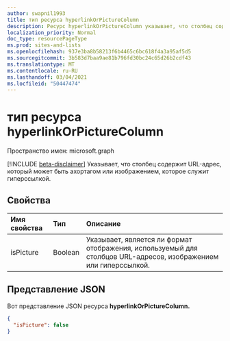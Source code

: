 ```yaml
---
author: swapnil1993
title: тип ресурса hyperlinkOrPictureColumn
description: Ресурс hyperlinkOrPictureColumn указывает, что столбец содержит URL-адрес, который может быть ахортагом или изображением, которое служит гиперссылкой.
localization_priority: Normal
doc_type: resourcePageType
ms.prod: sites-and-lists
ms.openlocfilehash: 937e3ba8b58213f6b4465c6bc618f4a3a95af5d5
ms.sourcegitcommit: 3b583d7baa9ae81b796fd30bc24c65d26b2cdf43
ms.translationtype: MT
ms.contentlocale: ru-RU
ms.lasthandoff: 03/04/2021
ms.locfileid: "50447474"
---
```

# <a name="hyperlinkorpicturecolumn-resource-type"></a>тип ресурса hyperlinkOrPictureColumn

Пространство имен: microsoft.graph

[!INCLUDE [beta-disclaimer](../../includes/beta-disclaimer.md)]
Указывает, что столбец содержит URL-адрес, который может быть ахортагом или изображением, которое служит гиперссылкой.


## <a name="properties"></a>Свойства

| Имя свойства      | Тип               | Описание
|:-------------------|:-------------------|:----------------------------------------------
| isPicture       | Boolean             | Указывает, является ли формат отображения, используемый для столбцов URL-адресов, изображением или гиперссылкой. 


## <a name="json-representation"></a>Представление JSON

Вот представление JSON ресурса **hyperlinkOrPictureColumn.**
<!-- { "blockType": "resource", "@odata.type": "microsoft.graph.hyperlinkOrPictureColumn" } -->

```json
{
  "isPicture": false
}
```
